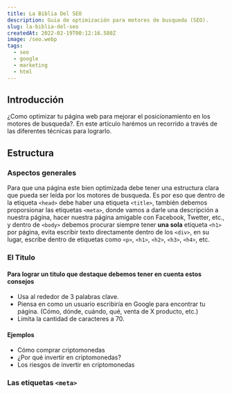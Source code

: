 ```yaml
---
title: La Biblia Del SEO
description: Guia de optimización para motores de busqueda (SEO).
slug: la-biblia-del-seo
createdAt: 2022-02-19T00:12:16.580Z
image: /seo.webp
tags:
  - seo
  - google
  - marketing
  - html
---
```


## Introducción

¿Como optimizar tu página web para mejorar el posicionamiento en los motores de busqueda?.
En este artículo harémos un recorrido a través de las diferentes técnicas para lograrlo.

## Estructura

### Aspectos generales

Para que una página este bien optimizada debe tener una estructura clara que pueda ser leída por los motores de busqueda. Es por eso que dentro de la etiqueta `<head>` debe haber una etiqueta `<title>`, también debemos proporsionar las etiquetas `<meta>`, donde vamos a darle una descripción a nuestra página, hacer nuestra página amigable con Facebook, Twetter, etc., y dentro de `<body>` debemos procurar siempre tener **una sola** etiqueta `<h1>` por página, evita escribir texto directamente dentro de los `<div>`, en su lugar, escribe dentro de etiquetas como `<p>`, `<h1>`, `<h2>`, `<h3>`, `<h4>`, etc.

### El Titulo

#### Para lograr un titulo que destaque debemos tener en cuenta estos consejos

- Usa al rededor de 3 palabras clave.
- Piensa en como un usuario escribiría en Google para encontrar tu página. (Cómo, dónde, cuándo, qué, venta de X producto, etc.)
- Limita la cantidad de caracteres a 70.

#### Ejemplos

- Cómo comprar criptomonedas
- ¿Por qué invertir en criptomonedas?
- Los riesgos de invertir en criptomonedas

### Las etiquetas `<meta>`

